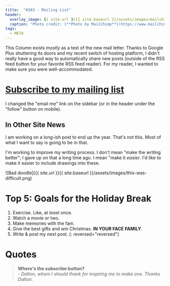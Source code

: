 ```yaml
---
title:  "#383 - Mailing List"
header:
  overlay_image: {{ site.url }}{{ site.baseurl }}/assets/images/mailchimp.png
  caption: "Photo credit: [**Photo by MailChimp**](https://www.mailchimp.com)"
tags:
  - META
---
```


This Column exists *mostly* as a test of the new mail letter. Thanks to Google Plus shuttering its doors and my recent switch of hosting platform, I didn't really have a good way to automatically share new posts (outside of the RSS feed button for your favorite RSS feed reader). For my reader, I wanted to make sure you were well-accommodated.

# [Subscribe to my mailing list](http://eepurl.com/gNPOV9)   

I changed the "email me" link on the sidebar (or in the header under the "follow" button on mobile). 

## In Other Site News

I am working on a long-ish post to end up the year. That's not this. Most of what I want to say is going to be in that. 

I'm working to improve my writing process. I don't mean "make the writing better"; I gave up on that a long time ago. I mean "make it *easier*. I'd like to make it easier to include drawings into these. 

![Bad doodle]({{ site.url }}{{ site.baseurl }}/assets/images/this-was-difficult.png)

# Top 5: Goals for the Holiday Break
1.  Exercise. Like, at *least* once.
2.  Watch a movie or two.
3.  Make memories with the fam.
4.  Give the best gifts and win Christmas. **IN YOUR FACE FAMILY**.
5.  Write & post my next post.
{: reversed="reversed"}


# Quotes  
> **Where's the subscribe button?**  
> *- Dalton, whom I should thank for inspiring me to make one. Thanks Dalton.*